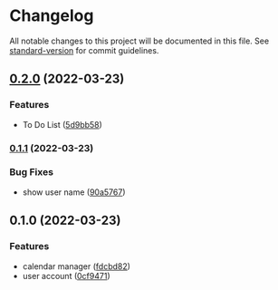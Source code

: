 # Changelog

All notable changes to this project will be documented in this file. See [standard-version](https://github.com/conventional-changelog/standard-version) for commit guidelines.

## [0.2.0](https://github.com/davidlefrancq/exemple-app/compare/v0.1.1...v0.2.0) (2022-03-23)


### Features

* To Do List ([5d9bb58](https://github.com/davidlefrancq/exemple-app/commit/5d9bb5855c6e06ef5d5dc9c73e95c978415e402b))

### [0.1.1](https://github.com/davidlefrancq/exemple-app/compare/v0.1.0...v0.1.1) (2022-03-23)


### Bug Fixes

* show user name ([90a5767](https://github.com/davidlefrancq/exemple-app/commit/90a5767dbbf2d6185e49884324f249783cdc40ad))

## 0.1.0 (2022-03-23)


### Features

* calendar manager ([fdcbd82](https://github.com/davidlefrancq/exemple-app/commit/fdcbd82fde978305e0b6986ee29c0f16340a44a4))
* user account ([0cf9471](https://github.com/davidlefrancq/exemple-app/commit/0cf94713ffe971a7f1375f5e27700e784a3b23d1))

